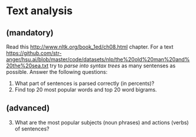 # Text analysis #
## (mandatory) ##
Read this http://www.nltk.org/book_1ed/ch08.html chapter.
For a text https://github.com/str-anger/hsu.ai/blob/master/code/datasets/nlp/the%20old%20man%20and%20the%20sea.txt 
try to *parse into syntax trees* as many sentenses as possible. Answer the following questions:
1. What part of sentences is parsed correctly (in percents)?
2. Find top 20 most popular words and top 20 word bigrams.

## (advanced) ##
3. What are the most popular subjects (noun phrases) and actions (verbs) of sentences?
